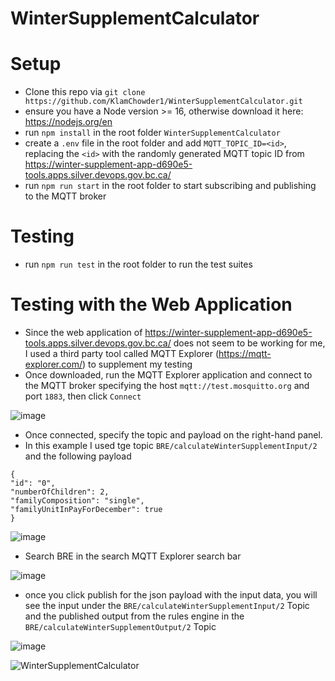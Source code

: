 # WinterSupplementCalculator

# Setup

- Clone this repo via `git clone https://github.com/KlamChowder1/WinterSupplementCalculator.git`
- ensure you have a Node version >= 16, otherwise download it here: https://nodejs.org/en
- run `npm install` in the root folder `WinterSupplementCalculator`
- create a `.env` file in the root folder and add `MQTT_TOPIC_ID=<id>`, replacing the `<id>` with the randomly generated MQTT topic ID from https://winter-supplement-app-d690e5-tools.apps.silver.devops.gov.bc.ca/
- run `npm run start` in the root folder to start subscribing and publishing to the MQTT broker

# Testing

- run `npm run test` in the root folder to run the test suites

# Testing with the Web Application

- Since the web application of https://winter-supplement-app-d690e5-tools.apps.silver.devops.gov.bc.ca/ does not seem to be working for me, I used a third party tool called MQTT Explorer (https://mqtt-explorer.com/) to supplement my testing
- Once downloaded, run the MQTT Explorer application and connect to the MQTT broker specifying the host `mqtt://test.mosquitto.org` and port `1883`, then click `Connect`
  
![image](https://github.com/user-attachments/assets/b4fd3781-4194-4698-a2cd-ff2121865e47)

- Once connected, specify the topic and payload on the right-hand panel.
- In this example I used tge topic `BRE/calculateWinterSupplementInput/2` and the following payload

```
{
"id": "0",
"numberOfChildren": 2,
"familyComposition": "single",
"familyUnitInPayForDecember": true
}
```

![image](https://github.com/user-attachments/assets/4511781e-a5f2-40f7-8f21-2cd2c71b84f8)

- Search BRE in the search MQTT Explorer search bar

![image](https://github.com/user-attachments/assets/491f67e5-2412-4c99-9d47-7d8d57654d92)

- once you click publish for the json payload with the input data, you will see the input under the `BRE/calculateWinterSupplementInput/2` Topic and the published output from the rules engine in the `BRE/calculateWinterSupplementOutput/2` Topic

![image](https://github.com/user-attachments/assets/fbdd6183-2b71-4422-a08b-c8a3c2d5d061)

![WinterSupplementCalculator](https://github.com/user-attachments/assets/c079ffdb-a3cb-43ba-a076-455f80e9e898)


